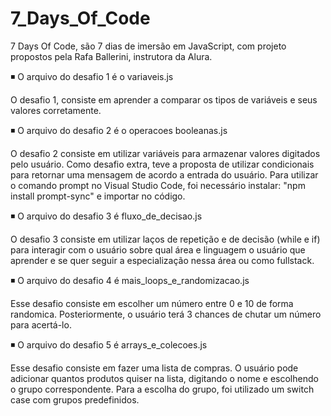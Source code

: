 ﻿# 7_Days_Of_Code

7 Days Of Code, são 7 dias de imersão em JavaScript, com projeto propostos pela Rafa Ballerini, instrutora da Alura.

◾ O arquivo do desafio 1 é o variaveis.js 

O desafio 1, consiste em aprender a comparar os tipos de variáveis e seus valores corretamente.


◾ O arquivo do desafio 2 é o operacoes booleanas.js 

O desafio 2 consiste em utilizar variáveis para armazenar valores digitados pelo usuário. Como desafio extra, teve a proposta de utilizar condicionais para retornar uma mensagem de acordo a entrada do usuário.
Para utilizar o comando prompt no Visual Studio Code, foi necessário instalar: "npm install prompt-sync" e importar no código.


◾ O arquivo do desafio 3 é fluxo_de_decisao.js

O desafio 3 consiste em utilizar laços de repetição e de decisão (while e if) para interagir com o usuário sobre qual área e linguagem o usuário que aprender e se quer seguir a especialização nessa área ou como fullstack. 


◾ O arquivo do desafio 4 é mais_loops_e_randomizacao.js

Esse desafio consiste em escolher um número entre 0 e 10 de forma randomica. Posteriormente, o usuário terá 3 chances de chutar um número para acertá-lo.


◾ O arquivo do desafio 5 é arrays_e_colecoes.js

Esse desafio consiste em fazer uma lista de compras. O usuário pode adicionar quantos produtos quiser na lista, digitando o nome e escolhendo o grupo correspondente. Para a escolha do grupo, foi utilizado um switch case com grupos predefinidos.  

